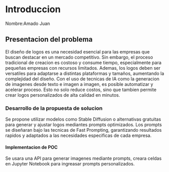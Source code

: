 # Introduccion

Nombre:Amado Juan

## Presentacion del problema

El diseño de logos es una necesidad esencial para las empresas que buscan destacar en un mercado competitivo. Sin embargo, el proceso tradicional de creacion es costoso y consume tiempo, especialmente para pequeñas empresas con recursos limitados. Ademas, los logos deben ser versatiles para adaptarse a distintas plataformas y tamaños, aumentando la complejidad del diseño.
Con el uso de tecnicas de IA como la generacion de imagenes desde texto e imagen a imagen, es posible automatizar y acelerar proceso. Esto no solo reduce costos, sino que tambien permite crear logos personalizados de alta calidad en minutos.
### Desarrollo de la propuesta de solucion
Se propone utilizar modelos como Stable Diffusion o alternativas gratuitas para generar y ajustar logos mediantes prompts optimizados. Los prompts se diseñaran bajo las tecnicas de Fast Prompting, garantizando resultados rapidos y adaptados a las necesidades especificas de cada empresa.
#### Implementacion de POC
Se usara una API para generar imagenes mediante prompts, creara celdas en Jupyter Notebook para ingreasar prompts personalizados.
